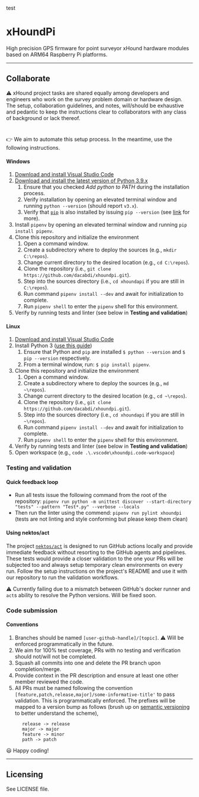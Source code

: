 test

# xHoundPi
High precision GPS firmware for point surveyor xHound hardware modules based on ARM64 Raspberry Pi platforms.

---
## Collaborate
:warning: xHound project tasks are shared equally among developers and engineers who work on the survey problem domain or hardware design. The setup, collaboration guidelines, and notes, will/should be exhaustive and pedantic to keep the instructions clear to collaborators with any class of background or lack thereof.

#
:point_right: We aim to automate this setup process. In the meantime, use the following instructions.

#### Windows
1. [Download and install Visual Studio Code](https://code.visualstudio.com/download)
2. [Download and install the latest version of Python 3.9.x](https://www.python.org/downloads/)
   1. Ensure that you checked *Add python to PATH* during the installation process.
   2. Verify installation by opening an elevated terminal window and running `python --version` (should report `v3.x`).
   3. Verify that [`pip`](https://realpython.com/what-is-pip/) is also installed by issuing `pip --version` (see [link](https://realpython.com/what-is-pip/) for more).
3. Install `pipenv` by opening an elevated terminal window and running `pip install pipenv`.
4. Clone this repository and initialize the environment
   1. Open a command window.
   2. Create a subdirectory where to deploy the sources (e.g., `mkdir C:\repos`).
   3. Change current directory to the desired location (e.g., `cd C:\repos`).
   4. Clone the repository (i.e., `git clone https://github.com/dacabdi/xhoundpi.git`).
   5. Step into the sources directory (i.e., `cd xhoundapi` if you are still in `C:\repos`).
   6. Run command `pipenv install --dev` and await for initialization to complete.
   7. Run `pipenv shell` to enter the `pipenv` shell for this environment.
5. Verify by running tests and linter (see below in **Testing and validation**)

#### Linux
1. [Download and install Visual Studio Code](https://code.visualstudio.com/download)
2. Install Python 3 ([use this guide](https://realpython.com/installing-python/#how-to-install-python-on-linux))
   1. Ensure that Python and `pip` are installed `$ python --version` and `$ pip --version` respectively.
   2. From a terminal window, run: `$ pip install pipenv`.
3. Clone this repository and initialize the environment
   1. Open a command window.
   2. Create a subdirectory where to deploy the sources (e.g., `md ~\repos`).
   3. Change current directory to the desired location (e.g., `cd ~\repos`).
   4. Clone the repository (i.e., `git clone https://github.com/dacabdi/xhoundpi.git`).
   5. Step into the sources directory (i.e., `cd xhoundapi` if you are still in `~\repos`).
   6. Run command `pipenv install --dev` and await for initialization to complete.
   7. Run `pipenv shell` to enter the `pipenv` shell for this environment.
5. Verify by running tests and linter (see below in **Testing and validation**)
6. Open workspace (e.g., `code .\.vscode\xhoundpi.code-workspace`)

### Testing and validation
#### Quick feedback loop
- Run all tests issue the following command from the root of the repository: `pipenv run python -m unittest discover --start-directory "tests" --pattern "Test*.py" --verbose --locals`
- Then run the linter using the commend: `pipenv run pylint xhoundpi` (tests are not linting and style conforming but please keep them clean)

#### Using nektos/act
The project [`nektos/act`](https://github.com/nektos/act) is designed to run GitHub actions locally and provide immediate feedback without resorting to the GitHub agents and pipelines. These tests would provide a closer validation to the one your PRs will be subjected too and always setup temporary clean environments on every run. Follow the setup instructions on the project's README and use it with our repository to run the validation workflows.

:warning: Currently failing due to a mismatch between GitHub's docker runner and `act`s ability to resolve the Python versions. Will be fixed soon.

### Code submission

#### Conventions
1. Branches should be named `[user-github-handle]/[topic]`. :warning: Will be enforced programmatically in the future.
2. We aim for 100% test coverage, PRs with no testing and verification should not/will not be completed.
3. Squash all commits into one and delete the PR branch upon completion/merge.
4. Provide context in the PR description and ensure at least one other member reviewed the code.
5. All PRs must be named following the convention `[feature,patch,release,major]/some-informative-title'` to pass validation. This is programmatically enforced. The prefixes will be mapped to a version bump as follows (brush up on [semantic versioning](https://medium.com/the-non-traditional-developer/semantic-versioning-for-dummies-45c7fe04a1f8) to better understand the scheme),
```
      release -> release
      major -> major
      feature -> minor
      path -> patch
```
:smiley: Happy coding!

---
## Licensing
See LICENSE file.